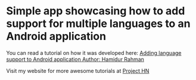 # Simple app showcasing how to add support for multiple languages to an Android application

You can read a tutorial on how it was developed here: <a href="https://projecthn.000webhostapp.com/article/18">Adding language support to Android application
Author: Hamidur Rahman</a> 

Visit my website for more awesome tutorials at <a href="https://projecthn.000webhostapp.com/articles" >Project HN</a>
